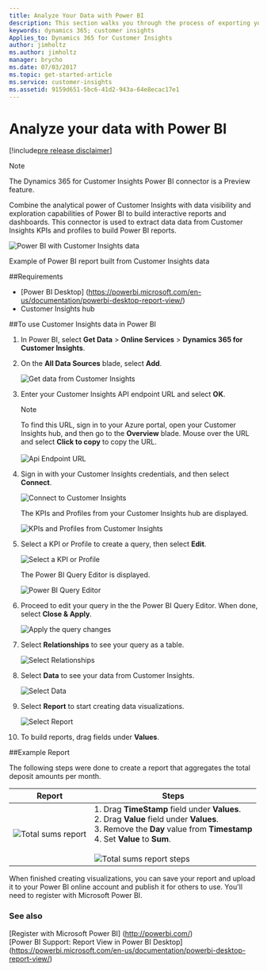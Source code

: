 ```yaml
---
title: Analyze Your Data with Power BI
description: This section walks you through the process of exporting your Customer Insights data to analyze it with Power BI.
keywords: dynamics 365; customer insights
Applies_to: Dynamics 365 for Customer Insights
author: jimholtz
ms.author: jimholtz
manager: brycho
ms.date: 07/03/2017
ms.topic: get-started-article
ms.service: customer-insights 
ms.assetid: 9159d651-5bc6-41d2-943a-64e8ecac17e1
---
```

Analyze your data with Power BI
==========================
[!include[pre release disclaimer](../../includes/cc-beta-prerelease-disclaimer.md)]

>[!NOTE]
>The Dynamics 365 for Customer Insights Power BI connector is a Preview feature.

Combine the analytical power of Customer Insights with data visibility and exploration capabilities of Power BI to build interactive reports and dashboards. This connector is used to extract data data from Customer Insights KPIs and profiles to build Power BI reports.

![](../media/PowerBIDashboard.png "Power BI with Customer Insights data") 

Example of Power BI report built from Customer Insights data

##Requirements
- [Power BI Desktop] (https://powerbi.microsoft.com/en-us/documentation/powerbi-desktop-report-view/)  
- Customer Insights hub

##To use Customer Insights data in Power BI

1.  In Power BI, select **Get Data** > **Online Services** > **Dynamics 365 for Customer Insights**.

2.  On the **All Data Sources** blade, select **Add**.

    ![](../media/PowerBIGetData600.png "Get data from Customer Insights") 

3.  Enter your Customer Insights API endpoint URL and select **OK**.

    >[!NOTE]
    >To find this URL, sign in to your Azure portal, open your Customer Insights hub, and then go to the **Overview** blade. Mouse over the URL and select **Click to copy** to copy the URL.
    ><br>
    ><br>
    >![](../media/PowerBIAPIEndpoint650.png "Api Endpoint URL") 

4.  Sign in with your Customer Insights credentials, and then select **Connect**.

    ![](../media/PowerBIConnect600.png "Connect to Customer Insights") 

    The KPIs and Profiles from your Customer Insights hub are displayed. 

    ![](../media/PowerBINavigator600.png "KPIs and Profiles from Customer Insights") 

5.  Select a KPI or Profile to create a query, then select **Edit**.

    ![](../media/PowerBIDepositAmountKPI600.png "Select a KPI or Profile") 

    The Power BI Query Editor is displayed.

    ![](../media/PowerBIQueryEditor600.png "Power BI Query Editor") 

6.  Proceed to edit your query in the the Power BI Query Editor. When done, select **Close & Apply**.

    ![](../media/PowerBICloseApply75.png "Apply the query changes") 

7.  Select **Relationships** to see your query as a table.

    ![](../media/PowerBIRelationships75.png "Select Relationships") 

8.  Select **Data** to see your data from Customer Insights.

    ![](../media/PowerBIData75.png "Select Data") 

9.  Select **Report** to start creating data visualizations.

    ![](../media/PowerBIReport75.png "Select Report") 

10. To build reports, drag fields under **Values**.

##Example Report

The following steps were done to create a report that aggregates the total deposit amounts per month.

|**Report**|**Steps**|
| ----------- | ---------- |
| ![](../media/PowerBIReportSums75.png "Total sums report") | 1. Drag **TimeStamp** field under **Values**. <br> 2. Drag **Value** field under **Values**. <br> 3. Remove the **Day** value from **Timestamp** <br> 4. Set **Value** to **Sum**. <br><br> ![](../media/PowerBITotalSumsSteps75.png "Total sums report steps") |
<!--
| ![](../media/PowerBISumMnthAcctType75.png "Total sums month by account type report") | 1. Drag **Account Type** field under **Values**. <br> 2. Select the **Line Chart** control. <br> 3. Select the Hierarchy control in the report to get to Value by quarter and account type. <br> ![](../media/PowerBIHierarchyControl75.png "Hierarchy control") <br><br> ![](../media/PowerBISumMnthAcctTypeSteps75.png "Total sums month by account type report steps") |
| ![](../media/PowerBIBranchIDSlicer75.png "Slice the data by branch Report") | 1. Drag **BranchId** field into the report area. <br> 2. Select the **Slicer** control. <br> When you select the Branch ID, the values will change in the visualization.<br> ![](../media/PowerBISlicerControl75.png "Slicer control") |
-->
When finished creating visualizations, you can save your report and upload it to your Power BI online account and publish it for others to use. You'll need to register with Microsoft Power BI.


### See also

[Register with Microsoft Power BI] (http://powerbi.com/)  
[Power BI Support: Report View in Power BI Desktop] (https://powerbi.microsoft.com/en-us/documentation/powerbi-desktop-report-view/)  

